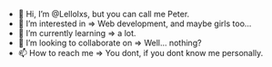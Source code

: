- 👋 Hi, I’m @Lellolxs, but you can call me Peter.
- 👀 I’m interested in => Web development, and maybe girls too...
- 🌱 I’m currently learning => a lot.
- 💞️ I’m looking to collaborate on => Well... nothing?
- 📫 How to reach me => You dont, if you dont know me personally.

<!---
Lellolxs/Lellolxs is a ✨ special ✨ repository because its `README.md` (this file) appears on your GitHub profile.
You can click the Preview link to take a look at your changes.
--->
